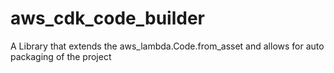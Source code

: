 # aws_cdk_code_builder
A Library that extends the aws_lambda.Code.from_asset and allows for auto packaging of the project
